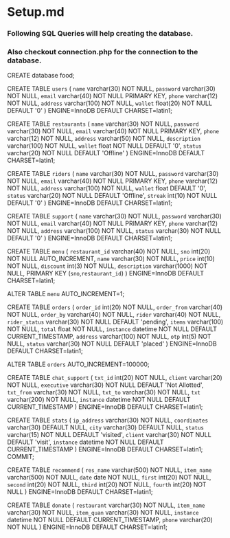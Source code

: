 # Setup.md
### Following SQL Queries will help creating the database.
### Also checkout **connection.php** for the connection to the database.

CREATE database food;

CREATE TABLE `users` (
  `name` varchar(30) NOT NULL,
  `password` varchar(30) NOT NULL,
  `email` varchar(40) NOT NULL PRIMARY KEY,
  `phone` varchar(12) NOT NULL,
  `address` varchar(100) NOT NULL,
  `wallet` float(20) NOT NULL DEFAULT '0'
) ENGINE=InnoDB DEFAULT CHARSET=latin1;

CREATE TABLE `restaurants` (
  `name` varchar(30) NOT NULL,
  `password` varchar(30) NOT NULL,
  `email` varchar(40) NOT NULL PRIMARY KEY,
  `phone` varchar(12) NOT NULL,
  `address` varchar(50) NOT NULL,
  `description` varchar(100) NOT NULL,
  `wallet` float NOT NULL DEFAULT '0',
  `status` varchar(20) NOT NULL DEFAULT 'Offline'
) ENGINE=InnoDB DEFAULT CHARSET=latin1;

CREATE TABLE `riders` (
  `name` varchar(30) NOT NULL,
  `password` varchar(30) NOT NULL,
  `email` varchar(40) NOT NULL PRIMARY KEY,
  `phone` varchar(12) NOT NULL,
  `address` varchar(100) NOT NULL,
  `wallet` float DEFAULT '0',
  `status` varchar(20) NOT NULL DEFAULT 'Offline',
  `streak` int(10) NOT NULL DEFAULT '0'
) ENGINE=InnoDB DEFAULT CHARSET=latin1;

CREATE TABLE `support` (
  `name` varchar(30) NOT NULL,
  `password` varchar(30) NOT NULL,
  `email` varchar(40) NOT NULL PRIMARY KEY,
  `phone` varchar(12) NOT NULL,
  `address` varchar(100) NOT NULL,
  `status` varchar(30) NOT NULL DEFAULT '0'
) ENGINE=InnoDB DEFAULT CHARSET=latin1;

CREATE TABLE `menu` (
  `restaurant_id` varchar(40) NOT NULL,
  `sno` int(20) NOT NULL AUTO_INCREMENT,
  `name` varchar(30) NOT NULL,
  `price` int(10) NOT NULL,
  `discount` int(3) NOT NULL,
  `description` varchar(1000) NOT NULL,
  PRIMARY KEY (`sno`,`restaurant_id`)
) ENGINE=InnoDB DEFAULT CHARSET=latin1;

ALTER TABLE `menu` AUTO_INCREMENT=1;

CREATE TABLE `orders` (
  `order_id` int(20) NOT NULL,
  `order_from` varchar(40) NOT NULL,
  `order_by` varchar(40) NOT NULL,
  `rider` varchar(40) NOT NULL,
  `rider_status` varchar(30) NOT NULL DEFAULT 'pending',
  `items` varchar(100) NOT NULL,
  `total` float NOT NULL,
  `instance` datetime NOT NULL DEFAULT CURRENT_TIMESTAMP,
  `address` varchar(100) NOT NULL,
  `otp` int(5) NOT NULL,
  `status` varchar(30) NOT NULL DEFAULT 'placed'
) ENGINE=InnoDB DEFAULT CHARSET=latin1;

ALTER TABLE `orders` AUTO_INCREMENT=100000;

CREATE TABLE `chat_support` (
  `txt_id` int(20) NOT NULL,
  `client` varchar(20) NOT NULL,
  `executive` varchar(30) NOT NULL DEFAULT 'Not Allotted',
  `txt_from` varchar(30) NOT NULL,
  `txt_to` varchar(30) NOT NULL,
  `txt` varchar(200) NOT NULL,
  `instance` datetime NOT NULL DEFAULT CURRENT_TIMESTAMP
) ENGINE=InnoDB DEFAULT CHARSET=latin1;

CREATE TABLE `stats` (
  `ip_address` varchar(30) NOT NULL,
  `coordinates` varchar(30) DEFAULT NULL,
  `city` varchar(30) DEFAULT NULL,
  `status` varchar(15) NOT NULL DEFAULT 'visited',
  `client` varchar(30) NOT NULL DEFAULT 'visit',
  `instance` datetime NOT NULL DEFAULT CURRENT_TIMESTAMP
) ENGINE=InnoDB DEFAULT CHARSET=latin1;
COMMIT;

CREATE TABLE `recommend` (
  `res_name` varchar(500) NOT NULL,
  `item_name` varchar(500) NOT NULL,
  `date` date NOT NULL,
  `first` int(20) NOT NULL,
  `second` int(20) NOT NULL,
  `third` int(20) NOT NULL,
  `fourth` int(20) NOT NULL
) ENGINE=InnoDB DEFAULT CHARSET=latin1;

CREATE TABLE `donate` (
  `restaurant` varchar(30) NOT NULL,
  `item_name` varchar(30) NOT NULL,
  `item_quan` varchar(30) NOT NULL,
  `instance` datetime NOT NULL DEFAULT CURRENT_TIMESTAMP,
  `phone` varchar(20) NOT NULL
) ENGINE=InnoDB DEFAULT CHARSET=latin1;
